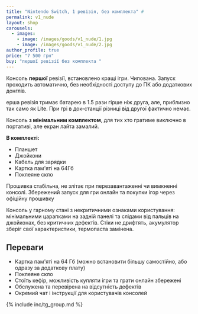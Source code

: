 ```yaml
---
title: "Nintendo Switch, 1 ревізія, без комплекта" #
permalink: v1_nude
layout: shop
carousels:
  - images: 
    - image: /images/goods/v1_nude/1.jpg
    - image: /images/goods/v1_nude/2.jpg
author_profile: true
price: "7 500 грн"
buy: "першої ревізії без комплекта "
---
```


Консоль **першої** ревізії, встановлено кращі ігри. Чипована. Запуск проходить автоматично, без необхідності доступу до ПК або додаткових донглів.

ерша ревізія тримає батарею в 1.5 рази гірше ніж друга, але, приблизно так само як Lite. При грі в док-станції різниці від другої фактично немає. 

Консоль **з мінімальним комплектом**, для тих хто гратиме виключно в портативі, але екран лайта замалий. 

**В комплекті:** 
- Планшет
- Джойкони
- Кабель для зарядки
- Картка пам'яті на 64Гб
- Поклеяне скло

Прошивка стабільна, не злітає при перезавантаженні чи вимкненні консолі. Збережений запуск для гри онлайн та покупки ігор через офіційну прошивку

Консоль у гарному стані з некритичними ознаками користування: мінімальними царапками на задній панелі та слідами від пальців на джойконах, без критичних дефектів. Стіки не дрифтять, акумулятор зберіг свої характеристики, термопаста замінена.

## Переваги
- Картка пам'яті на 64 Гб (можно встановити більшу самостійно, або одразу за додаткову плату)
- Поклеяне скло
- Стоїть кефір, можливість купляти ігри та грати онлайн збережені
- Обслужена та перевірена на відсутність дефектів
- Окремий чат і інструкції для користувачів консолей

{% include inc/tg_group.md %}